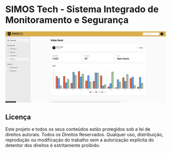 # SIMOS Tech - Sistema Integrado de Monitoramento e Segurança

![](arduino/print.png)

## Licença
Este projeto e todos os seus conteúdos estão protegidos sob a lei de direitos autorais. Todos os Direitos Reservados. Qualquer uso, distribuição, reprodução ou modificação do trabalho sem a autorização explícita do detentor dos direitos é estritamente proibido.
